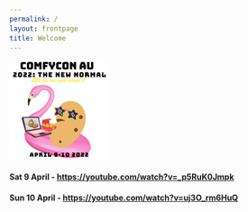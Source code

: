 ```yaml
---
permalink: /
layout: frontpage
title: Welcome
---
```


<div class ="hero">
  <div class="hero-image">
    <img src="./assets/imgs/hero_2022.png" width="35%" height="auto">
    <h4>Sat 9 April - <a href>https://youtube.com/watch?v=_p5RuK0Jmpk</a></h4>
    <h4>Sun 10 April - <a href>https://youtube.com/watch?v=uj3O_rm6HuQ</a></h4>
    <br>
  </div>
</div>
